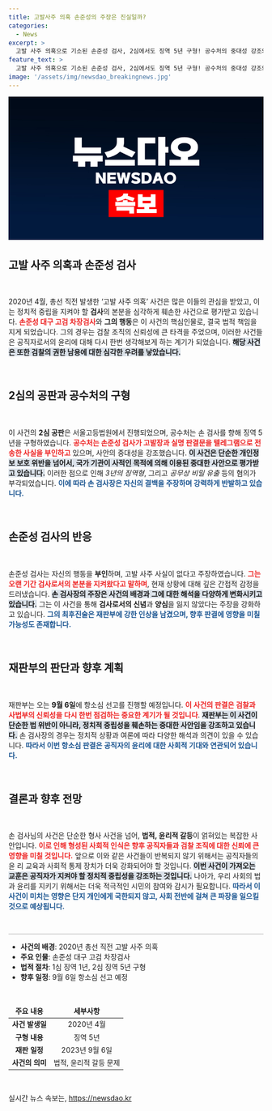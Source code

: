 ```yaml
---
title: 고발사주 의혹 손준성의 주장은 진실일까?
categories:
  - News
excerpt: >
  고발 사주 의혹으로 기소된 손준성 검사, 2심에서도 징역 5년 구형! 공수처의 중대성 강조와 손 검사장의 불복 주장 속, 법정의 긴장감이 고조된다. 9월 6일 결과는? 클릭해 확인하세요!
feature_text: >
  고발 사주 의혹으로 기소된 손준성 검사, 2심에서도 징역 5년 구형! 공수처의 중대성 강조와 손 검사장의 불복 주장 속, 법정의 긴장감이 고조된다. 9월 6일 결과는? 클릭해 확인하세요!
image: '/assets/img/newsdao_breakingnews.jpg'
---
```


<p><img src="/assets/img/newsdao_breakingnews.jpg" alt="cryptoinkorea 속보" /></p>

<h2 data-ke-size="size26">고발 사주 의혹과 손준성 검사</h2>

<p data-ke-size="size16">&nbsp;</p>

<p>2020년 4월, 총선 직전 발생한 ‘고발 사주 의혹’ 사건은 많은 이들의 관심을 받았고, 이는 정치적 중립을 지켜야 할 <strong>검사</strong>의 본분을 심각하게 훼손한 사건으로 평가받고 있습니다. <b><span style="color: #ee2323;">손준성 대구 고검 차장검사</span></b>와 <strong>그의 행동</strong>은 이 사건의 핵심인물로, 결국 법적 책임을 지게 되었습니다. 그의 경우는 검찰 조직의 신뢰성에 큰 타격을 주었으며, 이러한 사건들은 공직자로서의 윤리에 대해 다시 한번 생각해보게 하는 계기가 되었습니다. <b><span style="background-color: #21538527;">해당 사건은 또한 검찰의 권한 남용에 대한 심각한 우려를 낳았습니다.</span></b></p>

<p data-ke-size="size16">&nbsp;</p>

<h2 data-ke-size="size26">2심의 공판과 공수처의 구형</h2>

<p data-ke-size="size16">&nbsp;</p>

<p>이 사건의 <strong>2심 공판</strong>은 서울고등법원에서 진행되었으며, 공수처는 손 검사를 향해 징역 5년을 구형하였습니다. <b><span style="color: #ee2323;">공수처는 손준성 검사가 고발장과 실명 판결문을 텔레그램으로 전송한 사실을 부인하고</span></b> 있으며, 사안의 중대성을 강조했습니다. <b><span style="background-color: #21538527;">이 사건은 단순한 개인정보 보호 위반을 넘어서, 국가 기관이 사적인 목적에 의해 이용된 중대한 사안으로 평가받고 있습니다.</span></b> 이러한 점으로 인해 <em>3년의 징역형</em>, 그리고 <em>공무상 비밀 유출</em> 등의 혐의가 부각되었습니다. <b><span style="color: #1a5490;">이에 따라 손 검사장은 자신의 결백을 주장하며 강력하게 반발하고 있습니다.</span></b></p>

<p data-ke-size="size16">&nbsp;</p>

<h2 data-ke-size="size26">손준성 검사의 반응</h2>

<p data-ke-size="size16">&nbsp;</p>

<p>손준성 검사는 자신의 행동을 <strong>부인</strong>하며, 고발 사주 사실이 없다고 주장하였습니다. <b><span style="color: #ee2323;">그는 오랜 기간 검사로서의 본분을 지켜왔다고 말하며</span></b>, 현재 상황에 대해 깊은 간접적 감정을 드러냈습니다. <b><span style="background-color: #21538527;">손 검사장의 주장은 사건의 배경과 그에 대한 해석을 다양하게 변화시키고 있습니다.</span></b> 그는 이 사건을 통해 <strong>검사로서의 신념</strong>과 <strong>양심</strong>을 잃지 않았다는 주장을 강화하고 있습니다. <b><span style="color: #1a5490;">그의 최후진술은 재판부에 강한 인상을 남겼으며, 향후 판결에 영향을 미칠 가능성도 존재합니다.</span></b></p>

<p data-ke-size="size16">&nbsp;</p>

<h2 data-ke-size="size26">재판부의 판단과 향후 계획</h2>

<p data-ke-size="size16">&nbsp;</p>

<p>재판부는 오는 <strong>9월 6일</strong>에 항소심 선고를 진행할 예정입니다. <b><span style="color: #ee2323;">이 사건의 판결은 검찰과 사법부의 신뢰성을 다시 한번 점검하는 중요한 계기가 될 것입니다</span></b>. <b><span style="background-color: #21538527;">재판부는 이 사건이 단순한 법 위반이 아니라, 정치적 중립성을 훼손하는 중대한 사안임을 강조하고 있습니다.</span></b> 손 검사장의 경우는 정치적 상황과 여론에 따라 다양한 해석과 의견이 있을 수 있습니다. <b><span style="color: #1a5490;">따라서 이번 항소심 판결은 공직자의 윤리에 대한 사회적 기대와 연관되어 있습니다.</span></b> </p>

<p data-ke-size="size16">&nbsp;</p>

<h2 data-ke-size="size26">결론과 향후 전망</h2>

<p data-ke-size="size16">&nbsp;</p>

<p>손 검사님의 사건은 단순한 형사 사건을 넘어, <strong>법적, 윤리적 갈등</strong>이 얽혀있는 복잡한 사안입니다. <b><span style="color: #ee2323;">이로 인해 형성된 사회적 인식은 향후 공직자들과 검찰 조직에 대한 신뢰에 큰 영향을 미칠 것입니다.</span></b> 앞으로 이와 같은 사건들이 반복되지 않기 위해서는 공직자들의 윤 리 교육과 사회적 통제 장치가 더욱 강화되어야 할 것입니다. <b><span style="background-color: #21538527;">이번 사건이 가져오는 교훈은 공직자가 지켜야 할 정치적 중립성을 강조하는 것입니다.</span></b> 나아가, 우리 사회의 법과 윤리를 지키기 위해서는 더욱 적극적인 시민의 참여와 감시가 필요합니다. <b><span style="color: #1a5490;">따라서 이 사건이 미치는 영향은 단지 개인에게 국한되지 않고, 사회 전반에 걸쳐 큰 파장을 일으킬 것으로 예상됩니다.</span></b></p>

<p data-ke-size="size16">&nbsp;</p>

<hr style="height: 1px; background-color: #aaa; border: none;" />

<ul>
    <li><b>사건의 배경</b>: 2020년 총선 직전 고발 사주 의혹</li>
    <li><b>주요 인물</b>: 손준성 대구 고검 차장검사</li>
    <li><b>법적 절차</b>: 1심 징역 1년, 2심 징역 5년 구형</li>
    <li><b>향후 일정</b>: 9월 6일 항소심 선고 예정</li>
</ul>

<p data-ke-size="size16">&nbsp;</p>

<table style="width: 100%; border-collapse: collapse;">
    <thead>
        <tr>
            <td style="text-align: center; height: 17px;"><b>주요 내용</b></td>
            <td style="text-align: center; height: 17px;"><b>세부사항</b></td>
        </tr>
    </thead>
    <tbody>
        <tr>
            <td style="text-align: center; height: 17px;"><b>사건 발생일</b></td>
            <td style="text-align: center; height: 17px;">2020년 4월</td>
        </tr>
        <tr>
            <td style="text-align: center; height: 17px;"><b>구형 내용</b></td>
            <td style="text-align: center; height: 17px;">징역 5년</td>
        </tr>
        <tr>
            <td style="text-align: center; height: 17px;"><b>재판 일정</b></td>
            <td style="text-align: center; height: 17px;">2023년 9월 6일</td>
        </tr>
        <tr>
            <td style="text-align: center; height: 17px;"><b>사건의 의미</b></td>
            <td style="text-align: center; height: 17px;">법적, 윤리적 갈등 문제</td>
        </tr>
    </tbody>
</table>

<p data-ke-size="size16">&nbsp;</p>
실시간 뉴스 속보는, <a href="https://newsdao.kr" rel="dofollow">https://newsdao.kr</a>


